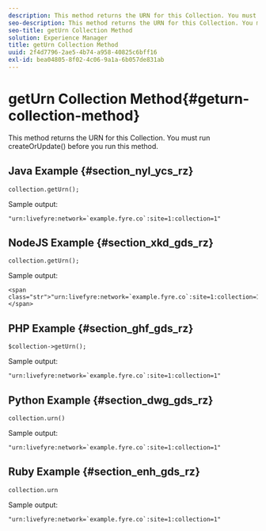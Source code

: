 ```yaml
---
description: This method returns the URN for this Collection. You must run createOrUpdate() before you run this method.
seo-description: This method returns the URN for this Collection. You must run createOrUpdate() before you run this method.
seo-title: getUrn Collection Method
solution: Experience Manager
title: getUrn Collection Method
uuid: 2f4d7796-2ae5-4b74-a958-40825c6bff16
exl-id: bea04805-8f02-4c06-9a1a-6b057de831ab
---
```

# getUrn Collection Method{#geturn-collection-method}

This method returns the URN for this Collection. You must run createOrUpdate() before you run this method.

## Java Example {#section_nyl_ycs_rz}

```
collection.getUrn(); 

```

Sample output:

```
"urn:livefyre:network=`example.fyre.co`:site=1:collection=1" 

```

## NodeJS Example {#section_xkd_gds_rz}

```
collection.getUrn(); 

```

Sample output:

```
<span class="str">"urn:livefyre:network=`example.fyre.co`:site=1:collection=1"</span>
```

## PHP Example {#section_ghf_gds_rz}

```
$collection->getUrn(); 

```

Sample output:

```
"urn:livefyre:network=`example.fyre.co`:site=1:collection=1" 

```

## Python Example {#section_dwg_gds_rz}

```
collection.urn() 

```

Sample output:

```
"urn:livefyre:network=`example.fyre.co`:site=1:collection=1" 

```

## Ruby Example {#section_enh_gds_rz}

```
collection.urn
```

Sample output:

```
"urn:livefyre:network=`example.fyre.co`:site=1:collection=1" 

```
